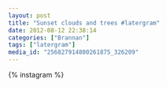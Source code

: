 ```yaml
---
layout: post
title: "Sunset clouds and trees #latergram"
date: 2012-08-12 22:38:14
categories: ["Brannan"]
tags: ["latergram"]
media_id: "256827914800261875_326209"
---
```


{% instagram %}
